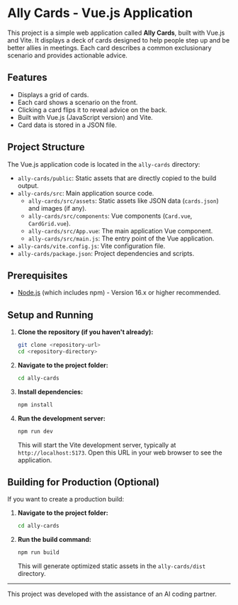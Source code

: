 # Ally Cards - Vue.js Application

This project is a simple web application called **Ally Cards**, built with Vue.js and Vite. It displays a deck of cards designed to help people step up and be better allies in meetings. Each card describes a common exclusionary scenario and provides actionable advice.

## Features

- Displays a grid of cards.
- Each card shows a scenario on the front.
- Clicking a card flips it to reveal advice on the back.
- Built with Vue.js (JavaScript version) and Vite.
- Card data is stored in a JSON file.

## Project Structure

The Vue.js application code is located in the `ally-cards` directory:

- `ally-cards/public`: Static assets that are directly copied to the build output.
- `ally-cards/src`: Main application source code.
  - `ally-cards/src/assets`: Static assets like JSON data (`cards.json`) and images (if any).
  - `ally-cards/src/components`: Vue components (`Card.vue`, `CardGrid.vue`).
  - `ally-cards/src/App.vue`: The main application Vue component.
  - `ally-cards/src/main.js`: The entry point of the Vue application.
- `ally-cards/vite.config.js`: Vite configuration file.
- `ally-cards/package.json`: Project dependencies and scripts.

## Prerequisites

- [Node.js](https://nodejs.org/) (which includes npm) - Version 16.x or higher recommended.

## Setup and Running

1.  **Clone the repository (if you haven't already):**
    ```bash
    git clone <repository-url>
    cd <repository-directory>
    ```

2.  **Navigate to the project folder:**
    ```bash
    cd ally-cards
    ```

3.  **Install dependencies:**
    ```bash
    npm install
    ```

4.  **Run the development server:**
    ```bash
    npm run dev
    ```
    This will start the Vite development server, typically at `http://localhost:5173`. Open this URL in your web browser to see the application.

## Building for Production (Optional)

If you want to create a production build:

1.  **Navigate to the project folder:**
    ```bash
    cd ally-cards
    ```

2.  **Run the build command:**
    ```bash
    npm run build
    ```
    This will generate optimized static assets in the `ally-cards/dist` directory.

---

This project was developed with the assistance of an AI coding partner.
